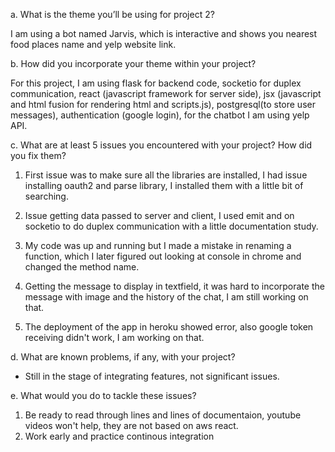 a. What is the theme you’ll be using for project 2?

I am using a bot named Jarvis, which is interactive and shows you nearest food places name and yelp website link.

b. How did you incorporate your theme within your project?

For this project, I am using flask for backend code, socketio for duplex communication, react (javascript framework for server side), jsx (javascript and html fusion for rendering html and scripts.js), postgresql(to store user messages), authentication (google login), for the chatbot I am using yelp API. 

c. What are at least 5 issues you encountered with your project? How did you fix them?

1. First issue was to make sure all the libraries are installed, I had issue installing oauth2 and parse library, I installed them with a little bit of searching.

2. Issue getting data passed to server and client, I used emit and on socketio to do duplex communication with a little documentation study.

3. My code was up and running but I made a mistake in renaming a function, which I later figured out looking at console in chrome and changed the method name.

4. Getting the message to display in textfield, it was hard to incorporate the message with image and the history of the chat, I am still working on that.

5. The deployment of the app in heroku showed error, also google token receiving didn't work, I am working on that.

d. What are known problems, if any, with your project?

- Still in the stage of integrating features, not significant issues.

e. What would you do to tackle these issues?

1. Be ready to read through lines and lines of documentaion, youtube videos won't help, they are not based on aws react.
2. Work early and practice continous integration

